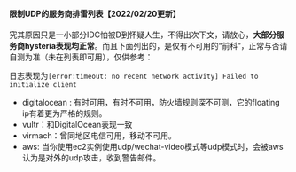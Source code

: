 #### 限制UDP的服务商排雷列表【2022/02/20更新】

究其原因只是一小部分IDC怕被D到怀疑人生，不得出次下文，请放心，**大部分服务商hysteria表现均正常**。而且下面列出的，是仅有不可用的“前科”，正常与否请自测为准（未在列表即可用），仅供参考：

日志表现为`[error:timeout: no recent network activity] Failed to initialize client`

* digitalocean : 有时可用，有时不可用，防火墙规则深不可测，它的floating ip有着更为严格的规则。
* vultr：和DigitalOcean表现一致
* virmach：曾同地区电信可用，移动不可用。
* aws: 当你使用ec2实例使用udp/wechat-video模式等udp模式时，会被aws认为是对外的udp攻击，收到警告邮件。